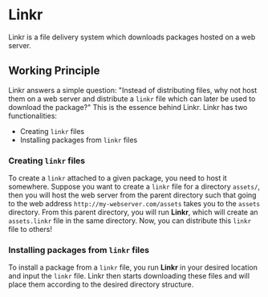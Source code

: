 # Linkr
Linkr is a file delivery system which downloads packages hosted on a web server.

## Working Principle
Linkr answers a simple question: "Instead of distributing files, why not host them on a web server and distribute a `linkr` file which can later be used to download the package?" This is the essence behind Linkr. Linkr has two functionalities:
- Creating `linkr` files
- Installing packages from `linkr` files

### Creating `linkr` files
To create a `linkr` attached to a given package, you need to host it somewhere. Suppose you want to create a `linkr` file for a directory `assets/`, then you will host the web server from the parent directory such that going to the web address `http://my-webserver.com/assets` takes you to the `assets` directory. From this parent directory, you will run **Linkr**, which will create an `assets.linkr` file in the same directory. Now, you can distribute this `linkr` file to others!

### Installing packages from `linkr` files
To install a package from a `linkr` file, you run **Linkr** in your desired location and input the `linkr` file. Linkr then starts downloading these files and will place them according to the desired directory structure.
